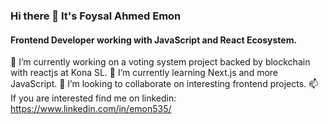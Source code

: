 ### Hi there 👋 It's Foysal Ahmed Emon 

#### Frontend Developer working with JavaScript and React Ecosystem.


🔭 I’m currently working on a voting system project backed by blockchain with reactjs at Kona SL.
🌱 I’m currently learning Next.js and more JavaScript.
👯 I’m looking to collaborate on interesting frontend projects.
📫 If you are interested find me on linkedin: https://www.linkedin.com/in/emon535/
<!--
**emon535/emon535** is a ✨ _special_ ✨ repository because its `README.md` (this file) appears on your GitHub profile.

Here are some ideas to get you started:

- 🔭 I’m currently working on ...
- 🌱 I’m currently learning ...
- 👯 I’m looking to collaborate on ...
- 🤔 I’m looking for help with ...
- 💬 Ask me about ...
- 📫 How to reach me: ...
- 😄 Pronouns: ...
- ⚡ Fun fact: ...
-->
